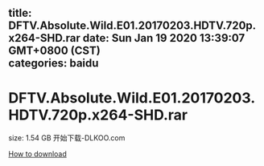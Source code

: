 
title: DFTV.Absolute.Wild.E01.20170203.HDTV.720p.x264-SHD.rar
date: Sun Jan 19 2020 13:39:07 GMT+0800 (CST)    
categories: baidu
---

# DFTV.Absolute.Wild.E01.20170203.HDTV.720p.x264-SHD.rar
size: 1.54 GB
 开始下载-DLKOO.com
 

[How to download](https://bpcam.bemobtrk.com/go/2ceec3aa-1ca2-46d6-b9ff-aaa5c184517c?jno=3489)